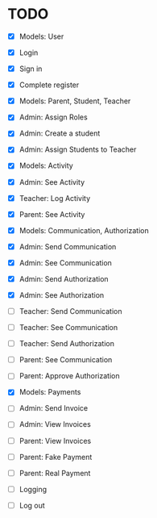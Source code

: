 # TODO
- [x] Models: User
- [x] Login
- [x] Sign in
- [x] Complete register
- [x] Models: Parent, Student, Teacher
- [x] Admin: Assign Roles
- [x] Admin: Create a student
- [x] Admin: Assign Students to Teacher
- [x] Models: Activity
- [x] Admin: See Activity
- [x] Teacher: Log Activity
- [x] Parent: See Activity
- [x] Models: Communication, Authorization
- [x] Admin: Send Communication
- [x] Admin: See Communication
- [x] Admin: Send Authorization
- [x] Admin: See Authorization
- [ ] Teacher: Send Communication
- [ ] Teacher: See Communication
- [ ] Teacher: Send Authorization
- [ ] Parent: See Communication
- [ ] Parent: Approve Authorization
- [x] Models: Payments
- [ ] Admin: Send Invoice
- [ ] Admin: View Invoices
- [ ] Parent: View Invoices
- [ ] Parent: Fake Payment
- [ ] Parent: Real Payment
- [ ] Logging
- [ ] Log out



